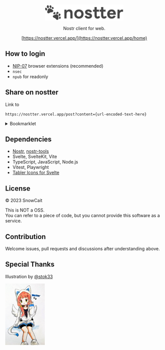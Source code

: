 <div align="center">
  <img src="web/static/nostter-logo.svg" height="50">
  <p>
  Nostr client for web.

  [https://nostter.vercel.app/](https://nostter.vercel.app/home)
  </p>
</div>

## How to login

- [NIP-07](https://github.com/nostr-protocol/nips/blob/master/07.md#implementation) browser extensions (recommended)
- `nsec`
- `npub` for readonly

## Share on nostter

Link to

```
https://nostter.vercel.app/post?content={url-encoded-text-here}
```

<details>
<summary>Bookmarklet</summary>

```js
javascript:window.open(`https://nostter.vercel.app/post?content=${document.title}%20${location.href}`);
```

</details>

## Dependencies

- [Nostr](https://github.com/nostr-protocol/nostr), [nostr-tools](https://github.com/nbd-wtf/nostr-tools)
- Svelte, SvelteKit, Vite
- TypeScript, JavaScript, Node.js
- Vitest, Playwright
- [Tabler Icons for Svelte](https://tabler.io/docs/icons/svelte)

## License

© 2023 SnowCait

This is NOT a OSS.  
You can refer to a piece of code, but you cannot provide this software as a service.

## Contribution

Welcome issues, pull requests and discussions after understanding above.

## Special Thanks

Illustration by [@stok33](https://nostter.vercel.app/npub1e09suzmq9mp6nt0ud9ttl03790qjx70wzwlc2pwwghcusvwju54qs0c800)

<img src="web/static/nostter-chan.jpg" width="25%">
